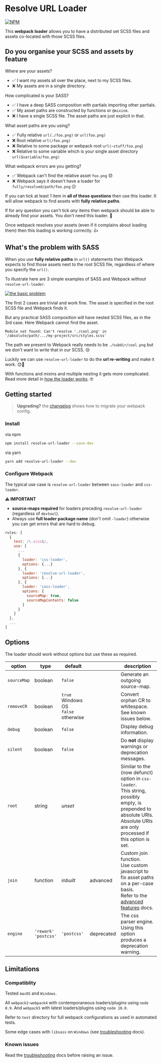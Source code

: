 # Resolve URL Loader

[![NPM](https://nodei.co/npm/resolve-url-loader.png)](https://www.npmjs.com/package/resolve-url-loader)

This **webpack loader** allows you to have a distributed set SCSS files and assets co-located with those SCSS files.

## Do you organise your SCSS and assets by feature

Where are your assets?

* ✅ I want my assets all over the place, next to my SCSS files.
* ❌ My assets are in a single directory.

How complicated is your SASS?

* ✅ I have a deep SASS composition with partials importing other partials.
* ✅ My asset paths are constructed by functions or `@mixin`s.
* ❌ I have a single SCSS file. The asset paths are just explicit in that.

What asset paths are you using?

* ✅ Fully relative `url(./foo.png)` or `url(foo.png)`
* ❌ Root relative `url(/foo.png)`
* ❌ Relative to some package or webpack root `url(~stuff/foo.png`)
* ❌ Relative to some variable which is your single asset directory `url($variable/foo.png)`

What webpack errors are you getting?

* ✅ Webpack can't find the relative asset `foo.png` 😞
* ❌ Webpack says it doesn't have a loader for `fully/resolved/path/foo.png` 😕

If you can tick at least 1 item in **all of these questions** then use this loader. It will allow webpack to find assets with **fully relative paths**.

If for any question you can't tick _any_ items then webpack should be able to already find your assets. You don't need this loader. 🤷

Once webpack resolves your assets (even if it complains about loading them) then this loading is working correctly. 👍

## What's the problem with SASS

When you use **fully relative paths** in `url()` statements then Webpack expects to find those assets next to the root SCSS file, regardless of where you specify the `url()`.

To illustrate here are 3 simple examples of SASS and Webpack _without_ `resolve-url-loader`.

[![the basic problem](https://raw.githubusercontent.com/bholloway/resolve-url-loader/v4-maintenance/packages/resolve-url-loader/docs/basic-problem.svg)](docs/basic-problem.svg)

The first 2 cases are trivial and work fine. The asset is specified in the root SCSS file and Webpack finds it.

But any practical SASS composition will have nested SCSS files, as in the 3rd case. Here Webpack cannot find the asset.

```
Module not found: Can't resolve './cool.png' in '/absolute/path/.../my-project/src/styles.scss'
```

The path we present to Webpack really needs to be `./subdir/cool.png` but we don't want to write that in our SCSS. 😒

Luckily we can use `resolve-url-loader` to do the **url re-writing** and make it work. 😊🎉

With functions and mixins and multiple nesting it gets more complicated. Read more detail in [how the loader works](docs/how-it-works.md). 🤓

## Getting started

> **Upgrading?** the [changelog](CHANGELOG.md) shows how to migrate your webpack config.

### Install

via npm

```bash
npm install resolve-url-loader --save-dev
```

via yarn

```bash
yarn add resolve-url-loader --dev
```

### Configure Webpack

The typical use case is `resolve-url-loader` between `sass-loader` and `css-loader`.

**⚠️ IMPORTANT**

* **source-maps required** for loaders preceding `resolve-url-loader` (regardless of `devtool`).
* Always use **full loader package name** (don't omit `-loader`) otherwise you can get errors that are hard to debug.

``` javascript
rules: [
  {
    test: /\.scss$/,
    use: [
      ...
      {
        loader: 'css-loader',
        options: {...}
      }, {
        loader: 'resolve-url-loader',
        options: {...}
      }, {
        loader: 'sass-loader',
        options: {
          sourceMap: true,
          sourceMapContents: false
        }
      }
    ]
  },
  ...
]
```

## Options

The loader should work without options but use these as required.

| option      | type                       | default                                 |            |  description                                                                                                                                                                     |
|-------------|----------------------------|-----------------------------------------|------------|----------------------------------------------------------------------------------------------------------------------------------------------------------------------------------|
| `sourceMap` | boolean                    | `false`                                 |            | Generate an outgoing source-map.                                                                                                                                                 |
| `removeCR`  | boolean                    | `true` Windows OS<br/>`false` otherwise |            | Convert orphan CR to whitespace.<br/>See known issues below.                                                                                                                     |
| `debug`     | boolean                    | `false`                                 |            | Display debug information.                                                                                                                                                       |
| `silent`    | boolean                    | `false`                                 |            | Do **not** display warnings or deprecation messages.                                                                                                                             |
| `root`      | string                     | _unset_                                 |            | Similar to the (now defunct) option in `css-loader`.<br/>This string, possibly empty, is prepended to absolute URIs.<br/>Absolute URIs are only processed if this option is set. |
| `join`      | function                   | _inbuilt_                               | advanced   | Custom join function.<br/>Use custom javascript to fix asset paths on a per-case basis.<br/>Refer to the [advanced features](docs/advanced-features.md) docs.                    |
| `engine`    | `'rework'`<br/>`'postcss'` | `'postcss'`                             | deprecated | The css parser engine.<br/>Using this option produces a deprecation warning.                                                                                                     |

## Limitations

### Compatiblity

Tested `macOS` and `Windows`.

All `webpack2`-`webpack4` with contemporaneous loaders/plugins using `node 8.9`. And `webpack5` with latest loaders/plugins using `node 10.0`.

Refer to `test` directory for full webpack configurations as used in automated tests.

Some edge cases with `libsass` on `Windows` (see [troubleshooting](docs/troubleshooting.md) docs).

### Known issues

Read the [troubleshooting](docs/troubleshooting.md) docs before raising an issue.
